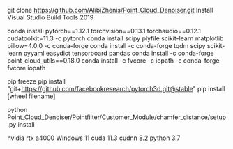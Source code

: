 git clone https://github.com/AlibiZhenis/Point_Cloud_Denoiser.git
Install Visual Studio Build Tools 2019

conda install pytorch==1.12.1 torchvision==0.13.1 torchaudio==0.12.1 cudatoolkit=11.3 -c pytorch
conda install scipy plyfile scikit-learn matplotlib pillow=4.0.0 -c conda-forge
conda install -c conda-forge tqdm scipy scikit-learn pyyaml easydict tensorboard pandas
conda install -c conda-forge point_cloud_utils==0.18.0
conda install -c fvcore -c iopath -c conda-forge fvcore iopath

pip freeze
pip install "git+https://github.com/facebookresearch/pytorch3d.git@stable"
pip install [wheel filename]


python Point_Cloud_Denoiser/Pointfilter/Customer_Module/chamfer_distance/setup.py install


nvidia rtx a4000
Windows 11
cuda 11.3
cudnn 8.2
python 3.7